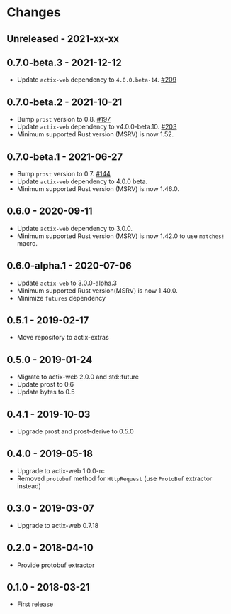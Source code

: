 # Changes

## Unreleased - 2021-xx-xx


## 0.7.0-beta.3 - 2021-12-12
* Update `actix-web` dependency to `4.0.0.beta-14`. [#209]

[#209]: https://github.com/actix/actix-extras/pull/209


## 0.7.0-beta.2 - 2021-10-21
* Bump `prost` version to 0.8. [#197]
* Update `actix-web` dependency to v4.0.0-beta.10. [#203]
* Minimum supported Rust version (MSRV) is now 1.52.

[#197]: https://github.com/actix/actix-extras/pull/197
[#203]: https://github.com/actix/actix-extras/pull/203


## 0.7.0-beta.1 - 2021-06-27
* Bump `prost` version to 0.7. [#144]
* Update `actix-web` dependency to 4.0.0 beta.
* Minimum supported Rust version (MSRV) is now 1.46.0.

[#144]: https://github.com/actix/actix-extras/pull/144


## 0.6.0 - 2020-09-11
* Update `actix-web` dependency to 3.0.0.
* Minimum supported Rust version (MSRV) is now 1.42.0 to use `matches!` macro.


## 0.6.0-alpha.1 - 2020-07-06
* Update `actix-web` to 3.0.0-alpha.3
* Minimum supported Rust version(MSRV) is now 1.40.0.
* Minimize `futures` dependency


## 0.5.1 - 2019-02-17
* Move repository to actix-extras


## 0.5.0 - 2019-01-24
* Migrate to actix-web 2.0.0 and std::future
* Update prost to 0.6
* Update bytes to 0.5


## 0.4.1 - 2019-10-03
* Upgrade prost and prost-derive to 0.5.0


## 0.4.0 - 2019-05-18
* Upgrade to actix-web 1.0.0-rc
* Removed `protobuf` method for `HttpRequest` (use `ProtoBuf` extractor instead)


## 0.3.0 - 2019-03-07
* Upgrade to actix-web 0.7.18


## 0.2.0 - 2018-04-10
* Provide protobuf extractor


## 0.1.0 - 2018-03-21
* First release
